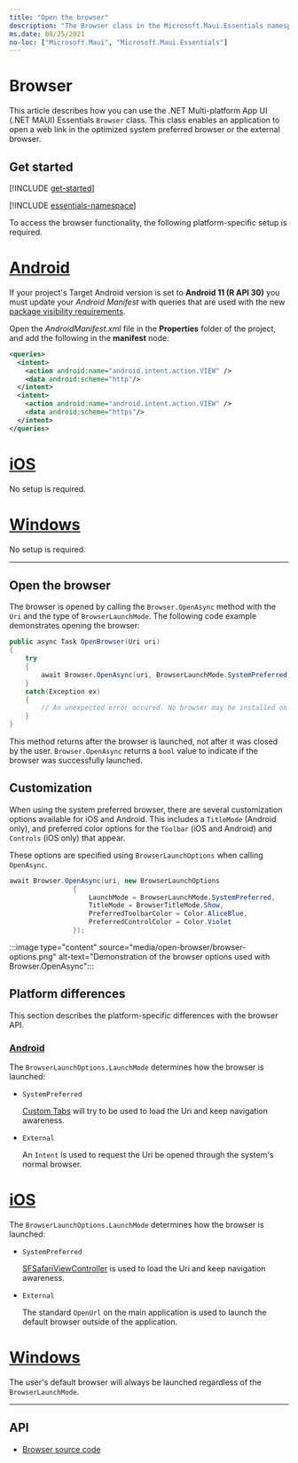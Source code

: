 ```yaml
---
title: "Open the browser"
description: "The Browser class in the Microsoft.Maui.Essentials namespace enables an application to open a web link in the optimized system preferred browser or the external browser."
ms.date: 08/25/2021
no-loc: ["Microsoft.Maui", "Microsoft.Maui.Essentials"]
---
```


# Browser

This article describes how you can use the .NET Multi-platform App UI (.NET MAUI) Essentials `Browser` class. This class enables an application to open a web link in the optimized system preferred browser or the external browser.

## Get started

[!INCLUDE [get-started](../includes/get-started.md)]

[!INCLUDE [essentials-namespace](../includes/essentials-namespace.md)]

To access the browser functionality, the following platform-specific setup is required.

<!-- markdownlint-disable MD025 -->
# [Android](#tab/android)

If your project's Target Android version is set to **Android 11 (R API 30)** you must update your _Android Manifest_ with queries that are used with the new [package visibility requirements](https://developer.android.com/preview/privacy/package-visibility).

Open the _AndroidManifest.xml_ file in the **Properties** folder of the project, and add the following in the **manifest** node:

```xml
<queries>
  <intent>
    <action android:name="android.intent.action.VIEW" />
    <data android:scheme="http"/>
  </intent>
  <intent>
    <action android:name="android.intent.action.VIEW" />
    <data android:scheme="https"/>
  </intent>
</queries>
```

# [iOS](#tab/ios)

No setup is required.

# [Windows](#tab/windows)

No setup is required.

-----
<!-- markdownlint-enable MD025 -->

## Open the browser

The browser is opened by calling the `Browser.OpenAsync` method with the `Uri` and the type of `BrowserLaunchMode`. The following code example demonstrates opening the browser:

```csharp
public async Task OpenBrowser(Uri uri)
{
    try
    {
        await Browser.OpenAsync(uri, BrowserLaunchMode.SystemPreferred);
    }
    catch(Exception ex)
    {
        // An unexpected error occured. No browser may be installed on the device.
    }
}
```

This method returns after the browser is launched, not after it was closed by the user.  `Browser.OpenAsync` returns a `bool` value to indicate if the browser was successfully launched.

## Customization

When using the system preferred browser, there are several customization options available for iOS and Android. This includes a `TitleMode` (Android only), and preferred color options for the `Toolbar` (iOS and Android) and `Controls` (iOS only) that appear.

These options are specified using `BrowserLaunchOptions` when calling `OpenAsync`.

```csharp
await Browser.OpenAsync(uri, new BrowserLaunchOptions
                {
                    LaunchMode = BrowserLaunchMode.SystemPreferred,
                    TitleMode = BrowserTitleMode.Show,
                    PreferredToolbarColor = Color.AliceBlue,
                    PreferredControlColor = Color.Violet
                });
```

:::image type="content" source="media/open-browser/browser-options.png" alt-text="Demonstration of the browser options used with Browser.OpenAsync":::

## Platform differences

This section describes the platform-specific differences with the browser API.

<!-- markdownlint-disable MD025 -->
<!-- markdownlint-disable MD024 -->
### [Android](#tab/android)

The `BrowserLaunchOptions.LaunchMode` determines how the browser is launched:

- `SystemPreferred`

  [Custom Tabs](https://developer.chrome.com/multidevice/android/customtabs) will try to be used to load the Uri and keep navigation awareness.

- `External`

  An `Intent` is used to request the Uri be opened through the system's normal browser.

# [iOS](#tab/ios)

The `BrowserLaunchOptions.LaunchMode` determines how the browser is launched:

- `SystemPreferred`

  [SFSafariViewController](xref:SafariServices.SFSafariViewController) is used to load the Uri and keep navigation awareness.

- `External`

  The standard `OpenUrl` on the main application is used to launch the default browser outside of the application.

# [Windows](#tab/windows)

The user's default browser will always be launched regardless of the `BrowserLaunchMode`.

-----
<!-- markdownlint-enable MD024 -->
<!-- markdownlint-enable MD025 -->

## API

- [Browser source code](https://github.com/dotnet/maui/tree/main/src/Essentials/src/Browser)
<!-- - [Browser API documentation](xref:Microsoft.Maui.Essentials.Browser)-->

